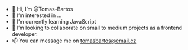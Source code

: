 - 👋 Hi, I’m @Tomas-Bartos
- 👀 I’m interested in ...
- 🌱 I’m currently learning JavaScript
- 💞️ I’m looking to collaborate on small to medium projects as a frontend developer.
- 📫 You can message me on tomasbartos@email.cz

<!---
Tomas-Bartos/Tomas-Bartos is a ✨ special ✨ repository because its `README.md` (this file) appears on your GitHub profile.
You can click the Preview link to take a look at your changes.
--->
